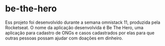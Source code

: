 # be-the-hero
Ess projeto foi desenvolvido durante a semana omnistack 11, produzida pela Rocketseat. O nome da aplicação desenvolvida é Be The Hero, uma aplicação para cadastro de ONGs e casos cadastrados por elas para que outras pessoas possam ajudar com doações em dinheiro.

